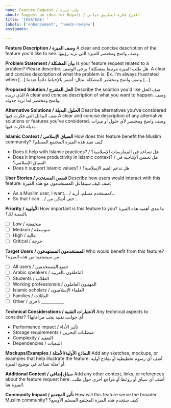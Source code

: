```yaml
---
name: Feature Request / طلب ميزة
about: Suggest an idea for Hayati / اقترح فكرة لتطبيق حياتي
title: '[FEATURE] '
labels: ['enhancement', 'needs-review']
assignees: ''

---
```


**Feature Description / وصف الميزة**
A clear and concise description of the feature you'd like to see.
وصف واضح ومختصر للميزة التي تريد رؤيتها.

**Problem Statement / بيان المشكلة**
Is your feature request related to a problem? Please describe.
هل طلب الميزة مرتبط بمشكلة؟ يرجى الوصف.
A clear and concise description of what the problem is. Ex. I'm always frustrated when [...]
وصف واضح ومختصر للمشكلة. مثال: أشعر بالإحباط دائماً عندما [...]

**Proposed Solution / الحل المقترح**
Describe the solution you'd like
صف الحل الذي تريده
A clear and concise description of what you want to happen.
وصف واضح ومختصر لما تريد حدوثه.

**Alternative Solutions / الحلول البديلة**
Describe alternatives you've considered
صف البدائل التي فكرت فيها
A clear and concise description of any alternative solutions or features you've considered.
وصف واضح ومختصر لأي حلول أو ميزات بديلة فكرت فيها.

**Islamic Context / السياق الإسلامي**
How does this feature benefit the Muslim community?
كيف تفيد هذه الميزة المجتمع المسلم؟
- Does it help with Islamic practices? / هل تساعد في الممارسات الإسلامية؟
- Does it improve productivity in Islamic context? / هل تحسن الإنتاجية في السياق الإسلامي؟
- Does it support Islamic values? / هل تدعم القيم الإسلامية؟

**User Stories / قصص المستخدم**
Describe how users would interact with this feature:
صف كيف سيتفاعل المستخدمون مع هذه الميزة:
- As a Muslim user, I want... / كمستخدم مسلم، أريد...
- So that I can... / حتى أتمكن من...

**Priority / الأولوية**
How important is this feature to you?
ما مدى أهمية هذه الميزة بالنسبة لك؟
- [ ] Low / منخفضة
- [ ] Medium / متوسطة
- [ ] High / عالية
- [ ] Critical / حرجة

**Target Users / المستخدمون المستهدفون**
Who would benefit from this feature?
من سيستفيد من هذه الميزة؟
- [ ] All users / جميع المستخدمين
- [ ] Arabic speakers / الناطقون بالعربية
- [ ] Students / الطلاب
- [ ] Working professionals / المهنيون العاملون
- [ ] Islamic scholars / العلماء الإسلاميون
- [ ] Families / العائلات
- [ ] Other / أخرى: ___________

**Technical Considerations / الاعتبارات التقنية**
Any technical aspects to consider?
أي جوانب تقنية يجب مراعاتها؟
- Performance impact / تأثير الأداء
- Storage requirements / متطلبات التخزين
- Complexity / التعقيد
- Dependencies / التبعيات

**Mockups/Examples / النماذج الأولية/الأمثلة**
Add any sketches, mockups, or examples that help illustrate the feature.
أضف أي رسوم تخطيطية أو نماذج أولية أو أمثلة تساعد في توضيح الميزة.

**Additional Context / سياق إضافي**
Add any other context, links, or references about the feature request here.
أضف أي سياق أو روابط أو مراجع أخرى حول طلب الميزة هنا.

**Community Impact / تأثير المجتمع**
How will this feature serve the broader Muslim community?
كيف ستخدم هذه الميزة المجتمع المسلم الأوسع؟
